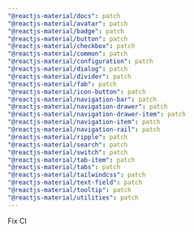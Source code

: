 ```yaml
---
"@reactjs-material/docs": patch
"@reactjs-material/avatar": patch
"@reactjs-material/badge": patch
"@reactjs-material/button": patch
"@reactjs-material/checkbox": patch
"@reactjs-material/common": patch
"@reactjs-material/configuration": patch
"@reactjs-material/dialog": patch
"@reactjs-material/divider": patch
"@reactjs-material/fab": patch
"@reactjs-material/icon-button": patch
"@reactjs-material/navigation-bar": patch
"@reactjs-material/navigation-drawer": patch
"@reactjs-material/navigation-drawer-item": patch
"@reactjs-material/navigation-item": patch
"@reactjs-material/navigation-rail": patch
"@reactjs-material/ripple": patch
"@reactjs-material/search": patch
"@reactjs-material/switch": patch
"@reactjs-material/tab-item": patch
"@reactjs-material/tabs": patch
"@reactjs-material/tailwindcss": patch
"@reactjs-material/text-field": patch
"@reactjs-material/tooltip": patch
"@reactjs-material/utilities": patch
---
```


Fix CI
